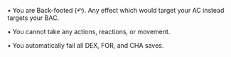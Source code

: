 • You are Back-footed (↶). Any effect which would target your AC instead targets your BAC.

 • You cannot take any actions, reactions, or movement.
 
 • You automatically fail all DEX, FOR, and CHA saves.